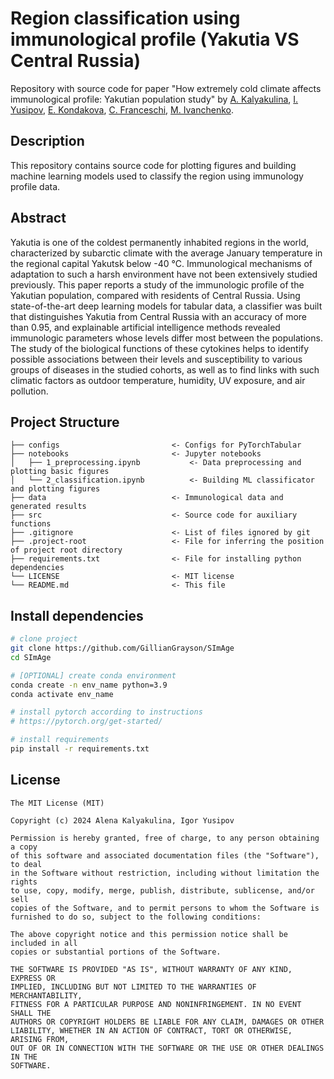 
# Region classification using immunological profile (Yakutia VS Central Russia)

Repository with source code for paper "How extremely cold climate affects immunological profile: Yakutian population study" by 
[A. Kalyakulina](https://orcid.org/0000-0001-9277-502X),
[I. Yusipov](http://orcid.org/0000-0002-0540-9281),
[E. Kondakova](http://orcid.org/0000-0002-6123-8181),
[C. Franceschi](http://orcid.org/0000-0001-9841-6386),
[M. Ivanchenko](http://orcid.org/0000-0002-1903-7423). 

## Description 

This repository contains source code for plotting figures and building machine learning models used to classify the region using immunology profile data.

## Abstract
Yakutia is one of the coldest permanently inhabited regions in the world, characterized by subarctic climate with the average January temperature in the regional capital Yakutsk below -40 °C. Immunological mechanisms of adaptation to such a harsh environment have not been extensively studied previously. This paper reports a study of the immunologic profile of the Yakutian population, compared with residents of Central Russia. Using state-of-the-art deep learning models for tabular data, a classifier was built that distinguishes Yakutia from Central Russia with an accuracy of more than 0.95, and explainable artificial intelligence methods revealed immunologic parameters whose levels differ most between the populations. The study of the biological functions of these cytokines helps to identify possible associations between their levels and susceptibility to various groups of diseases in the studied cohorts, as well as to find links with such climatic factors as outdoor temperature, humidity, UV exposure, and air pollution. 

## Project Structure

```
├── configs                         <- Configs for PyTorchTabular
├── notebooks                       <- Jupyter notebooks
│   ├── 1_preprocessing.ipynb           <- Data preprocessing and plotting basic figures 
│   └── 2_classification.ipynb          <- Building ML classificator and plotting figures
├── data                            <- Immunological data and generated results
├── src                             <- Source code for auxiliary functions
├── .gitignore                      <- List of files ignored by git
├── .project-root                   <- File for inferring the position of project root directory
├── requirements.txt                <- File for installing python dependencies
└── LICENSE                         <- MIT license
└── README.md                       <- This file
```

## Install dependencies

```bash
# clone project
git clone https://github.com/GillianGrayson/SImAge
cd SImAge

# [OPTIONAL] create conda environment
conda create -n env_name python=3.9
conda activate env_name

# install pytorch according to instructions
# https://pytorch.org/get-started/

# install requirements
pip install -r requirements.txt
```

## License

```
The MIT License (MIT)

Copyright (c) 2024 Alena Kalyakulina, Igor Yusipov

Permission is hereby granted, free of charge, to any person obtaining a copy
of this software and associated documentation files (the "Software"), to deal
in the Software without restriction, including without limitation the rights
to use, copy, modify, merge, publish, distribute, sublicense, and/or sell
copies of the Software, and to permit persons to whom the Software is
furnished to do so, subject to the following conditions:

The above copyright notice and this permission notice shall be included in all
copies or substantial portions of the Software.

THE SOFTWARE IS PROVIDED "AS IS", WITHOUT WARRANTY OF ANY KIND, EXPRESS OR
IMPLIED, INCLUDING BUT NOT LIMITED TO THE WARRANTIES OF MERCHANTABILITY,
FITNESS FOR A PARTICULAR PURPOSE AND NONINFRINGEMENT. IN NO EVENT SHALL THE
AUTHORS OR COPYRIGHT HOLDERS BE LIABLE FOR ANY CLAIM, DAMAGES OR OTHER
LIABILITY, WHETHER IN AN ACTION OF CONTRACT, TORT OR OTHERWISE, ARISING FROM,
OUT OF OR IN CONNECTION WITH THE SOFTWARE OR THE USE OR OTHER DEALINGS IN THE
SOFTWARE.
```

